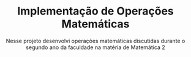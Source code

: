 <div align="center">
  <h1>Implementação de Operações Matemáticas</h1>
</div>

<div align="center">
  <p>Nesse projeto desenvolvi operações matemáticas discutidas durante o segundo ano da faculdade na matéria de Matemática 2</p>
</div>
